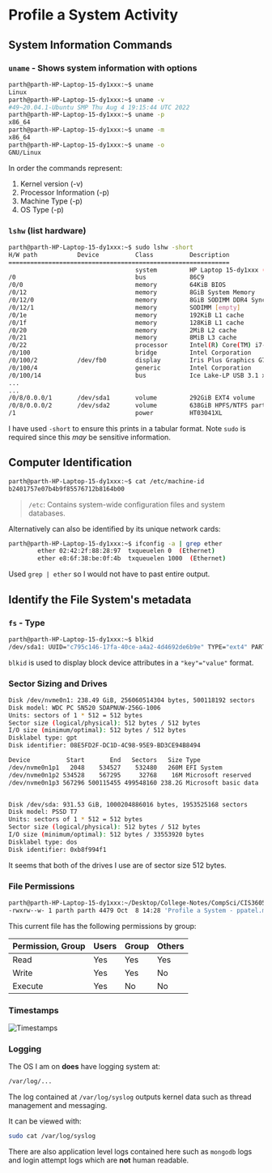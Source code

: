 # Profile a System Activity
## System Information Commands
### `uname` - Shows system information with options
```bash
parth@parth-HP-Laptop-15-dy1xxx:~$ uname
Linux
parth@parth-HP-Laptop-15-dy1xxx:~$ uname -v
#49~20.04.1-Ubuntu SMP Thu Aug 4 19:15:44 UTC 2022
parth@parth-HP-Laptop-15-dy1xxx:~$ uname -p
x86_64
parth@parth-HP-Laptop-15-dy1xxx:~$ uname -m
x86_64
parth@parth-HP-Laptop-15-dy1xxx:~$ uname -o
GNU/Linux
```

In order the commands represent:
1. Kernel version (-v)
2. Processor Information (-p)
3. Machine Type (-p)
4. OS Type (-p)

### `lshw` (list hardware)
```bash
parth@parth-HP-Laptop-15-dy1xxx:~$ sudo lshw -short
H/W path           Device          Class          Description
=============================================================
                                   system         HP Laptop 15-dy1xxx (7WR56UA#A
/0                                 bus            86C9
/0/0                               memory         64KiB BIOS
/0/12                              memory         8GiB System Memory
/0/12/0                            memory         8GiB SODIMM DDR4 Synchronous 2
/0/12/1                            memory         SODIMM [empty]
/0/1e                              memory         192KiB L1 cache
/0/1f                              memory         128KiB L1 cache
/0/20                              memory         2MiB L2 cache
/0/21                              memory         8MiB L3 cache
/0/22                              processor      Intel(R) Core(TM) i7-1065G7 CP
/0/100                             bridge         Intel Corporation
/0/100/2           /dev/fb0        display        Iris Plus Graphics G7
/0/100/4                           generic        Intel Corporation
/0/100/14                          bus            Ice Lake-LP USB 3.1 xHCI 
...
...
/0/8/0.0.0/1       /dev/sda1       volume         292GiB EXT4 volume
/0/8/0.0.0/2       /dev/sda2       volume         638GiB HPFS/NTFS partition
/1                                 power          HT03041XL
```

I have used `-short` to ensure this prints in a tabular format. Note `sudo` is required since this *may* be sensitive information. 

## Computer Identification
```bash
parth@parth-HP-Laptop-15-dy1xxx:~$ cat /etc/machine-id
b2401757e07b4b9f85576712b8164b00
```

> `/etc`: Contains system-wide configuration files and system databases.

Alternatively can also be identified by its unique network cards:
```bash
parth@parth-HP-Laptop-15-dy1xxx:~$ ifconfig -a | grep ether
        ether 02:42:2f:88:28:97  txqueuelen 0  (Ethernet)
        ether e8:6f:38:be:0f:4b  txqueuelen 1000  (Ethernet)
```

Used `grep | ether` so I would not have to past entire output. 

## Identify the File System's metadata
### `fs` - Type
```bash
parth@parth-HP-Laptop-15-dy1xxx:~$ blkid
/dev/sda1: UUID="c795c146-17fa-40ce-a4a2-4d4692de6b9e" TYPE="ext4" PARTUUID="b8f994f1-01"
```

`blkid` is used to display block device attributes in a `"key"="value"` format.

### Sector Sizing and Drives
```bash
Disk /dev/nvme0n1: 238.49 GiB, 256060514304 bytes, 500118192 sectors
Disk model: WDC PC SN520 SDAPNUW-256G-1006          
Units: sectors of 1 * 512 = 512 bytes
Sector size (logical/physical): 512 bytes / 512 bytes
I/O size (minimum/optimal): 512 bytes / 512 bytes
Disklabel type: gpt
Disk identifier: 08E5FD2F-DC1D-4C98-95E9-BD3CE94B8494

Device          Start       End   Sectors   Size Type
/dev/nvme0n1p1   2048    534527    532480   260M EFI System
/dev/nvme0n1p2 534528    567295     32768    16M Microsoft reserved
/dev/nvme0n1p3 567296 500115455 499548160 238.2G Microsoft basic data


Disk /dev/sda: 931.53 GiB, 1000204886016 bytes, 1953525168 sectors
Disk model: PSSD T7         
Units: sectors of 1 * 512 = 512 bytes
Sector size (logical/physical): 512 bytes / 512 bytes
I/O size (minimum/optimal): 512 bytes / 33553920 bytes
Disklabel type: dos
Disk identifier: 0xb8f994f1
```

It seems that both of the drives I use are of sector size $512$ bytes.

### File Permissions
```bash
parth@parth-HP-Laptop-15-dy1xxx:~/Desktop/College-Notes/CompSci/CIS3605 - Introduction to Digital Forensics/Week 6 - Midterm$ ls -l
-rwxrw--w- 1 parth parth 4479 Oct  8 14:28 'Profile a System - ppatel.md'
```

This current file has the following permissions by group:

| Permission, Group | Users | Group | Others |
| ----------------- | ----- | ----- | ------ |
| Read              | Yes   | Yes   | Yes    |
| Write             | Yes   | Yes   | No     |
| Execute           | Yes   | No    | No     |

### Timestamps

![Timestamps](/img/Timestamps.png)

### Logging
The OS I am on **does** have logging system at:
```bash
/var/log/...
```

The log contained at `/var/log/syslog` outputs kernel data such as thread management and messaging. 

It can be viewed with:
```bash
sudo cat /var/log/syslog
```

There are also application level logs contained here such as `mongodb` logs and login attempt logs which are **not** human readable.